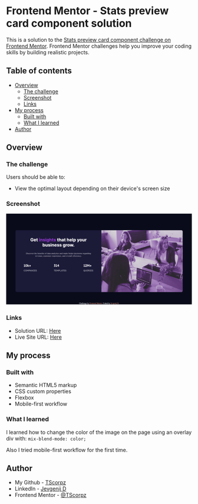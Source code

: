 # Frontend Mentor - Stats preview card component solution

This is a solution to the [Stats preview card component challenge on Frontend Mentor](https://www.frontendmentor.io/challenges/stats-preview-card-component-8JqbgoU62). Frontend Mentor challenges help you improve your coding skills by building realistic projects. 

## Table of contents

- [Overview](#overview)
  - [The challenge](#the-challenge)
  - [Screenshot](#screenshot)
  - [Links](#links)
- [My process](#my-process)
  - [Built with](#built-with)
  - [What I learned](#what-i-learned)
- [Author](#author)

## Overview

### The challenge

Users should be able to:

- View the optimal layout depending on their device's screen size

### Screenshot

![](screenshots/screenshot.png?raw=true)

### Links

- Solution URL: [Here](https://www.frontendmentor.io/solutions/stats-preview-card-mobile-first-webpage-SLSb5aA2c)
- Live Site URL: [Here](https://tscorpz.github.io/stats-preview-card/)

## My process

### Built with

- Semantic HTML5 markup
- CSS custom properties
- Flexbox
- Mobile-first workflow

### What I learned

I learned how to change the color of the image on the page using an overlay div with:
`mix-blend-mode: color;`

Also I tried mobile-first workflow for the first time.

## Author

- My Github - [TScorpz](https://github.com/TScorpz)
- LinkedIn - [Jevgenij D](https://www.linkedin.com/in/jevgenij-dachno-5403b696/)
- Frontend Mentor - [@TScorpz](https://www.frontendmentor.io/profile/TScorpz)